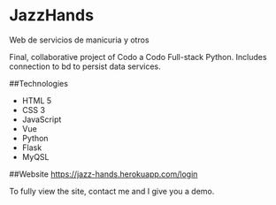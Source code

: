# JazzHands
Web de servicios de manicuria y otros

Final, collaborative project of Codo a Codo Full-stack Python.
Includes connection to bd to persist data services.

##Technologies
- HTML 5
- CSS 3
- JavaScript
- Vue
- Python
- Flask
- MyQSL

##Website
https://jazz-hands.herokuapp.com/login

To fully view the site, contact me and I give you a demo.
